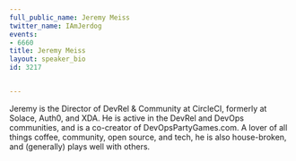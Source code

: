 ---
full_public_name: Jeremy Meiss
twitter_name: IAmJerdog
events:
- 6660
title: Jeremy Meiss
layout: speaker_bio
id: 3217

---
Jeremy is the Director of DevRel & Community at CircleCI, formerly at Solace, Auth0, and XDA. He is active in the DevRel and DevOps communities, and is a co-creator of DevOpsPartyGames.com. A lover of all things coffee, community, open source, and tech, he is also house-broken, and (generally) plays well with others.